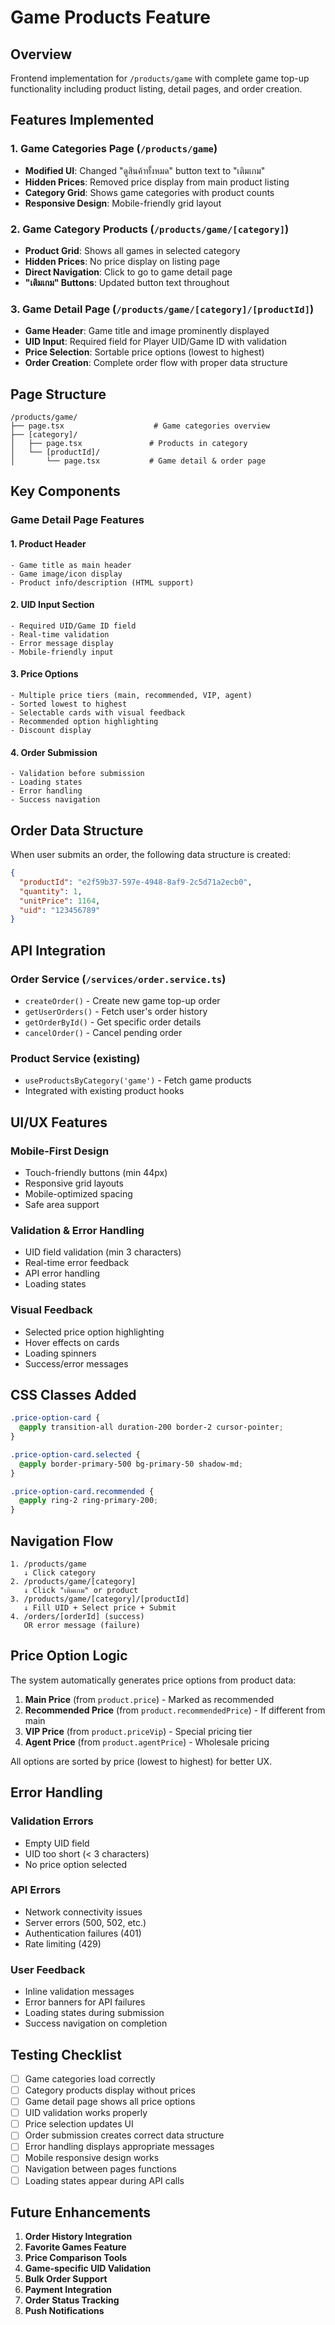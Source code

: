 # Game Products Feature

## Overview

Frontend implementation for `/products/game` with complete game top-up functionality including product listing, detail pages, and order creation.

## Features Implemented

### 1. **Game Categories Page** (`/products/game`)
- **Modified UI**: Changed "ดูสินค้าทั้งหมด" button text to "เติมเกม"
- **Hidden Prices**: Removed price display from main product listing
- **Category Grid**: Shows game categories with product counts
- **Responsive Design**: Mobile-friendly grid layout

### 2. **Game Category Products** (`/products/game/[category]`)
- **Product Grid**: Shows all games in selected category
- **Hidden Prices**: No price display on listing page
- **Direct Navigation**: Click to go to game detail page
- **"เติมเกม" Buttons**: Updated button text throughout

### 3. **Game Detail Page** (`/products/game/[category]/[productId]`)
- **Game Header**: Game title and image prominently displayed
- **UID Input**: Required field for Player UID/Game ID with validation
- **Price Selection**: Sortable price options (lowest to highest)
- **Order Creation**: Complete order flow with proper data structure

## Page Structure

```
/products/game/
├── page.tsx                    # Game categories overview
├── [category]/
│   ├── page.tsx               # Products in category
│   └── [productId]/
│       └── page.tsx           # Game detail & order page
```

## Key Components

### Game Detail Page Features

#### **1. Product Header**
```tsx
- Game title as main header
- Game image/icon display
- Product info/description (HTML support)
```

#### **2. UID Input Section**
```tsx
- Required UID/Game ID field
- Real-time validation
- Error message display
- Mobile-friendly input
```

#### **3. Price Options**
```tsx
- Multiple price tiers (main, recommended, VIP, agent)
- Sorted lowest to highest
- Selectable cards with visual feedback
- Recommended option highlighting
- Discount display
```

#### **4. Order Submission**
```tsx
- Validation before submission
- Loading states
- Error handling
- Success navigation
```

## Order Data Structure

When user submits an order, the following data structure is created:

```json
{
  "productId": "e2f59b37-597e-4948-8af9-2c5d71a2ecb0",
  "quantity": 1,
  "unitPrice": 1164,
  "uid": "123456789"
}
```

## API Integration

### **Order Service** (`/services/order.service.ts`)
- `createOrder()` - Create new game top-up order
- `getUserOrders()` - Fetch user's order history
- `getOrderById()` - Get specific order details
- `cancelOrder()` - Cancel pending order

### **Product Service** (existing)
- `useProductsByCategory('game')` - Fetch game products
- Integrated with existing product hooks

## UI/UX Features

### **Mobile-First Design**
- Touch-friendly buttons (min 44px)
- Responsive grid layouts
- Mobile-optimized spacing
- Safe area support

### **Validation & Error Handling**
- UID field validation (min 3 characters)
- Real-time error feedback
- API error handling
- Loading states

### **Visual Feedback**
- Selected price option highlighting
- Hover effects on cards
- Loading spinners
- Success/error messages

## CSS Classes Added

```css
.price-option-card {
  @apply transition-all duration-200 border-2 cursor-pointer;
}

.price-option-card.selected {
  @apply border-primary-500 bg-primary-50 shadow-md;
}

.price-option-card.recommended {
  @apply ring-2 ring-primary-200;
}
```

## Navigation Flow

```
1. /products/game
   ↓ Click category
2. /products/game/[category]
   ↓ Click "เติมเกม" or product
3. /products/game/[category]/[productId]
   ↓ Fill UID + Select price + Submit
4. /orders/[orderId] (success)
   OR error message (failure)
```

## Price Option Logic

The system automatically generates price options from product data:

1. **Main Price** (from `product.price`) - Marked as recommended
2. **Recommended Price** (from `product.recommendedPrice`) - If different from main
3. **VIP Price** (from `product.priceVip`) - Special pricing tier
4. **Agent Price** (from `product.agentPrice`) - Wholesale pricing

All options are sorted by price (lowest to highest) for better UX.

## Error Handling

### **Validation Errors**
- Empty UID field
- UID too short (< 3 characters)
- No price option selected

### **API Errors**
- Network connectivity issues
- Server errors (500, 502, etc.)
- Authentication failures (401)
- Rate limiting (429)

### **User Feedback**
- Inline validation messages
- Error banners for API failures
- Loading states during submission
- Success navigation on completion

## Testing Checklist

- [ ] Game categories load correctly
- [ ] Category products display without prices
- [ ] Game detail page shows all price options
- [ ] UID validation works properly
- [ ] Price selection updates UI
- [ ] Order submission creates correct data structure
- [ ] Error handling displays appropriate messages
- [ ] Mobile responsive design works
- [ ] Navigation between pages functions
- [ ] Loading states appear during API calls

## Future Enhancements

1. **Order History Integration**
2. **Favorite Games Feature**
3. **Price Comparison Tools**
4. **Game-specific UID Validation**
5. **Bulk Order Support**
6. **Payment Integration**
7. **Order Status Tracking**
8. **Push Notifications**
